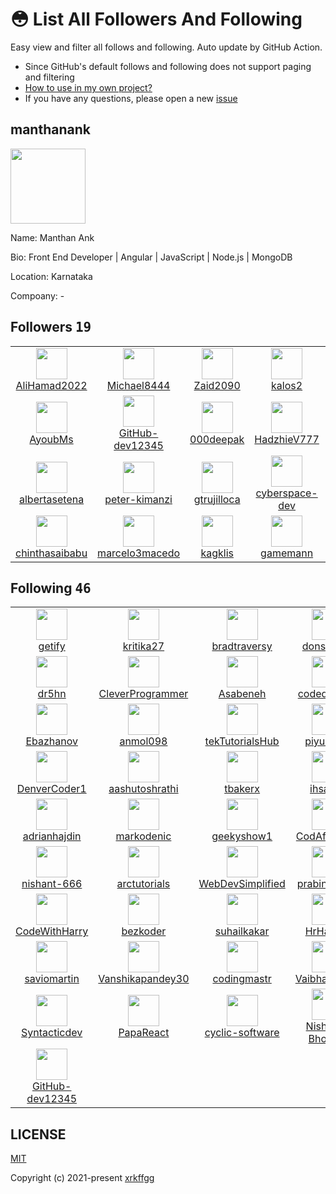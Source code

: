 # 😳 List All Followers And Following

 Easy view and filter all follows and following. Auto update by GitHub Action.

- Since GitHub's default follows and following does not support paging and filtering
- [How to use in my own project?](https://github.com/xrkffgg/list-all-followers-and-following/issues/1)
- If you have any questions, please open a new [issue](https://github.com/xrkffgg/list-all-followers-and-following/issues)

## manthanank

<img src="https://avatars.githubusercontent.com/u/50883320?v=4" width="120" />

Name: Manthan Ank  

Bio: Front End Developer | Angular | JavaScript | Node.js | MongoDB 

Location: Karnataka 

Compoany: - 


## Followers <kbd>19</kbd>

<table>
  <tr>
    <td width="150" align="center">
      <a href="https://github.com/AliHamad2022">
        <img src="https://avatars.githubusercontent.com/u/114024956?v=4" width="50" />
        <br />
        AliHamad2022
      </a>
    </td>
    <td width="150" align="center">
      <a href="https://github.com/Michael8444">
        <img src="https://avatars.githubusercontent.com/u/113750723?v=4" width="50" />
        <br />
        Michael8444
      </a>
    </td>
    <td width="150" align="center">
      <a href="https://github.com/Zaid2090">
        <img src="https://avatars.githubusercontent.com/u/109166536?v=4" width="50" />
        <br />
        Zaid2090
      </a>
    </td>
    <td width="150" align="center">
      <a href="https://github.com/kalos2">
        <img src="https://avatars.githubusercontent.com/u/107180788?v=4" width="50" />
        <br />
        kalos2
      </a>
    </td>
    <td width="150" align="center">
      <a href="https://github.com/cumsoft">
        <img src="https://avatars.githubusercontent.com/u/97250816?v=4" width="50" />
        <br />
        cumsoft
      </a>
    </td>
  </tr><tr>
    <td width="150" align="center">
      <a href="https://github.com/AyoubMs">
        <img src="https://avatars.githubusercontent.com/u/95053734?v=4" width="50" />
        <br />
        AyoubMs
      </a>
    </td>
    <td width="150" align="center">
      <a href="https://github.com/GitHub-dev12345">
        <img src="https://avatars.githubusercontent.com/u/92583680?v=4" width="50" />
        <br />
        GitHub-dev12345
      </a>
    </td>
    <td width="150" align="center">
      <a href="https://github.com/000deepak">
        <img src="https://avatars.githubusercontent.com/u/90568067?v=4" width="50" />
        <br />
        000deepak
      </a>
    </td>
    <td width="150" align="center">
      <a href="https://github.com/HadzhieV777">
        <img src="https://avatars.githubusercontent.com/u/88735655?v=4" width="50" />
        <br />
        HadzhieV777
      </a>
    </td>
    <td width="150" align="center">
      <a href="https://github.com/Mylove1234">
        <img src="https://avatars.githubusercontent.com/u/82126809?v=4" width="50" />
        <br />
        Mylove1234
      </a>
    </td>
  </tr><tr>
    <td width="150" align="center">
      <a href="https://github.com/albertasetena">
        <img src="https://avatars.githubusercontent.com/u/73171653?v=4" width="50" />
        <br />
        albertasetena
      </a>
    </td>
    <td width="150" align="center">
      <a href="https://github.com/peter-kimanzi">
        <img src="https://avatars.githubusercontent.com/u/71552773?v=4" width="50" />
        <br />
        peter-kimanzi
      </a>
    </td>
    <td width="150" align="center">
      <a href="https://github.com/gtrujilloca">
        <img src="https://avatars.githubusercontent.com/u/70419615?v=4" width="50" />
        <br />
        gtrujilloca
      </a>
    </td>
    <td width="150" align="center">
      <a href="https://github.com/cyberspace-dev">
        <img src="https://avatars.githubusercontent.com/u/56455130?v=4" width="50" />
        <br />
        cyberspace-dev
      </a>
    </td>
    <td width="150" align="center">
      <a href="https://github.com/SWxEng">
        <img src="https://avatars.githubusercontent.com/u/55116927?v=4" width="50" />
        <br />
        SWxEng
      </a>
    </td>
  </tr><tr>
    <td width="150" align="center">
      <a href="https://github.com/chinthasaibabu">
        <img src="https://avatars.githubusercontent.com/u/49228829?v=4" width="50" />
        <br />
        chinthasaibabu
      </a>
    </td>
    <td width="150" align="center">
      <a href="https://github.com/marcelo3macedo">
        <img src="https://avatars.githubusercontent.com/u/12199353?v=4" width="50" />
        <br />
        marcelo3macedo
      </a>
    </td>
    <td width="150" align="center">
      <a href="https://github.com/kagklis">
        <img src="https://avatars.githubusercontent.com/u/10770280?v=4" width="50" />
        <br />
        kagklis
      </a>
    </td>
    <td width="150" align="center">
      <a href="https://github.com/gamemann">
        <img src="https://avatars.githubusercontent.com/u/6509565?v=4" width="50" />
        <br />
        gamemann
      </a>
    </td>
    <td width="150" align="center">
    </td>
  </tr>
</table>

## Following <kbd>46</kbd>

<table>
  <tr>
    <td width="150" align="center">
      <a href="https://github.com/getify">
        <img src="https://avatars.githubusercontent.com/u/150330?v=4" width="50" />
        <br />
        getify
      </a>
    </td>
    <td width="150" align="center">
      <a href="https://github.com/kritika27">
        <img src="https://avatars.githubusercontent.com/u/4997491?v=4" width="50" />
        <br />
        kritika27
      </a>
    </td>
    <td width="150" align="center">
      <a href="https://github.com/bradtraversy">
        <img src="https://avatars.githubusercontent.com/u/5550850?v=4" width="50" />
        <br />
        bradtraversy
      </a>
    </td>
    <td width="150" align="center">
      <a href="https://github.com/donspablo">
        <img src="https://avatars.githubusercontent.com/u/6468571?v=4" width="50" />
        <br />
        donspablo
      </a>
    </td>
    <td width="150" align="center">
      <a href="https://github.com/Nazariy995">
        <img src="https://avatars.githubusercontent.com/u/6589966?v=4" width="50" />
        <br />
        Nazariy995
      </a>
    </td>
  </tr><tr>
    <td width="150" align="center">
      <a href="https://github.com/dr5hn">
        <img src="https://avatars.githubusercontent.com/u/6929121?v=4" width="50" />
        <br />
        dr5hn
      </a>
    </td>
    <td width="150" align="center">
      <a href="https://github.com/CleverProgrammer">
        <img src="https://avatars.githubusercontent.com/u/8461930?v=4" width="50" />
        <br />
        CleverProgrammer
      </a>
    </td>
    <td width="150" align="center">
      <a href="https://github.com/Asabeneh">
        <img src="https://avatars.githubusercontent.com/u/9008063?v=4" width="50" />
        <br />
        Asabeneh
      </a>
    </td>
    <td width="150" align="center">
      <a href="https://github.com/codediodeio">
        <img src="https://avatars.githubusercontent.com/u/10172199?v=4" width="50" />
        <br />
        codediodeio
      </a>
    </td>
    <td width="150" align="center">
      <a href="https://github.com/gopinav">
        <img src="https://avatars.githubusercontent.com/u/13146172?v=4" width="50" />
        <br />
        gopinav
      </a>
    </td>
  </tr><tr>
    <td width="150" align="center">
      <a href="https://github.com/Ebazhanov">
        <img src="https://avatars.githubusercontent.com/u/13170022?v=4" width="50" />
        <br />
        Ebazhanov
      </a>
    </td>
    <td width="150" align="center">
      <a href="https://github.com/anmol098">
        <img src="https://avatars.githubusercontent.com/u/15426564?v=4" width="50" />
        <br />
        anmol098
      </a>
    </td>
    <td width="150" align="center">
      <a href="https://github.com/tekTutorialsHub">
        <img src="https://avatars.githubusercontent.com/u/16020054?v=4" width="50" />
        <br />
        tekTutorialsHub
      </a>
    </td>
    <td width="150" align="center">
      <a href="https://github.com/piyush97">
        <img src="https://avatars.githubusercontent.com/u/18229627?v=4" width="50" />
        <br />
        piyush97
      </a>
    </td>
    <td width="150" align="center">
      <a href="https://github.com/iLoveCodingOrg">
        <img src="https://avatars.githubusercontent.com/u/20549818?v=4" width="50" />
        <br />
        iLoveCodingOrg
      </a>
    </td>
  </tr><tr>
    <td width="150" align="center">
      <a href="https://github.com/DenverCoder1">
        <img src="https://avatars.githubusercontent.com/u/20955511?v=4" width="50" />
        <br />
        DenverCoder1
      </a>
    </td>
    <td width="150" align="center">
      <a href="https://github.com/aashutoshrathi">
        <img src="https://avatars.githubusercontent.com/u/21199234?v=4" width="50" />
        <br />
        aashutoshrathi
      </a>
    </td>
    <td width="150" align="center">
      <a href="https://github.com/tbakerx">
        <img src="https://avatars.githubusercontent.com/u/22460757?v=4" width="50" />
        <br />
        tbakerx
      </a>
    </td>
    <td width="150" align="center">
      <a href="https://github.com/ihsavru">
        <img src="https://avatars.githubusercontent.com/u/22816171?v=4" width="50" />
        <br />
        ihsavru
      </a>
    </td>
    <td width="150" align="center">
      <a href="https://github.com/sonnysangha">
        <img src="https://avatars.githubusercontent.com/u/24712956?v=4" width="50" />
        <br />
        sonnysangha
      </a>
    </td>
  </tr><tr>
    <td width="150" align="center">
      <a href="https://github.com/adrianhajdin">
        <img src="https://avatars.githubusercontent.com/u/24898559?v=4" width="50" />
        <br />
        adrianhajdin
      </a>
    </td>
    <td width="150" align="center">
      <a href="https://github.com/markodenic">
        <img src="https://avatars.githubusercontent.com/u/25146984?v=4" width="50" />
        <br />
        markodenic
      </a>
    </td>
    <td width="150" align="center">
      <a href="https://github.com/geekyshow1">
        <img src="https://avatars.githubusercontent.com/u/32277105?v=4" width="50" />
        <br />
        geekyshow1
      </a>
    </td>
    <td width="150" align="center">
      <a href="https://github.com/CodAffection">
        <img src="https://avatars.githubusercontent.com/u/32505654?v=4" width="50" />
        <br />
        CodAffection
      </a>
    </td>
    <td width="150" align="center">
      <a href="https://github.com/AnkitSharma-007">
        <img src="https://avatars.githubusercontent.com/u/33789321?v=4" width="50" />
        <br />
        AnkitSharma-007
      </a>
    </td>
  </tr><tr>
    <td width="150" align="center">
      <a href="https://github.com/nishant-666">
        <img src="https://avatars.githubusercontent.com/u/33790075?v=4" width="50" />
        <br />
        nishant-666
      </a>
    </td>
    <td width="150" align="center">
      <a href="https://github.com/arctutorials">
        <img src="https://avatars.githubusercontent.com/u/36338296?v=4" width="50" />
        <br />
        arctutorials
      </a>
    </td>
    <td width="150" align="center">
      <a href="https://github.com/WebDevSimplified">
        <img src="https://avatars.githubusercontent.com/u/39717099?v=4" width="50" />
        <br />
        WebDevSimplified
      </a>
    </td>
    <td width="150" align="center">
      <a href="https://github.com/prabinmagar">
        <img src="https://avatars.githubusercontent.com/u/40146095?v=4" width="50" />
        <br />
        prabinmagar
      </a>
    </td>
    <td width="150" align="center">
      <a href="https://github.com/shaan-alam">
        <img src="https://avatars.githubusercontent.com/u/48273777?v=4" width="50" />
        <br />
        shaan-alam
      </a>
    </td>
  </tr><tr>
    <td width="150" align="center">
      <a href="https://github.com/CodeWithHarry">
        <img src="https://avatars.githubusercontent.com/u/48705673?v=4" width="50" />
        <br />
        CodeWithHarry
      </a>
    </td>
    <td width="150" align="center">
      <a href="https://github.com/bezkoder">
        <img src="https://avatars.githubusercontent.com/u/52996966?v=4" width="50" />
        <br />
        bezkoder
      </a>
    </td>
    <td width="150" align="center">
      <a href="https://github.com/suhailkakar">
        <img src="https://avatars.githubusercontent.com/u/56798748?v=4" width="50" />
        <br />
        suhailkakar
      </a>
    </td>
    <td width="150" align="center">
      <a href="https://github.com/HrHasnai">
        <img src="https://avatars.githubusercontent.com/u/60227425?v=4" width="50" />
        <br />
        HrHasnai
      </a>
    </td>
    <td width="150" align="center">
      <a href="https://github.com/CleverProgrammers">
        <img src="https://avatars.githubusercontent.com/u/60327839?v=4" width="50" />
        <br />
        CleverProgrammers
      </a>
    </td>
  </tr><tr>
    <td width="150" align="center">
      <a href="https://github.com/saviomartin">
        <img src="https://avatars.githubusercontent.com/u/61895712?v=4" width="50" />
        <br />
        saviomartin
      </a>
    </td>
    <td width="150" align="center">
      <a href="https://github.com/Vanshikapandey30">
        <img src="https://avatars.githubusercontent.com/u/62590661?v=4" width="50" />
        <br />
        Vanshikapandey30
      </a>
    </td>
    <td width="150" align="center">
      <a href="https://github.com/codingmastr">
        <img src="https://avatars.githubusercontent.com/u/63731974?v=4" width="50" />
        <br />
        codingmastr
      </a>
    </td>
    <td width="150" align="center">
      <a href="https://github.com/Vaibhav2002">
        <img src="https://avatars.githubusercontent.com/u/64367926?v=4" width="50" />
        <br />
        Vaibhav2002
      </a>
    </td>
    <td width="150" align="center">
      <a href="https://github.com/ishikkkkaaaa">
        <img src="https://avatars.githubusercontent.com/u/64490215?v=4" width="50" />
        <br />
        ishikkkkaaaa
      </a>
    </td>
  </tr><tr>
    <td width="150" align="center">
      <a href="https://github.com/Syntacticdev">
        <img src="https://avatars.githubusercontent.com/u/73601146?v=4" width="50" />
        <br />
        Syntacticdev
      </a>
    </td>
    <td width="150" align="center">
      <a href="https://github.com/PapaReact">
        <img src="https://avatars.githubusercontent.com/u/76973017?v=4" width="50" />
        <br />
        PapaReact
      </a>
    </td>
    <td width="150" align="center">
      <a href="https://github.com/cyclic-software">
        <img src="https://avatars.githubusercontent.com/u/77067997?v=4" width="50" />
        <br />
        cyclic-software
      </a>
    </td>
    <td width="150" align="center">
      <a href="https://github.com/Nishant-Bhosale">
        <img src="https://avatars.githubusercontent.com/u/77777251?v=4" width="50" />
        <br />
        Nishant-Bhosale
      </a>
    </td>
    <td width="150" align="center">
      <a href="https://github.com/harshitvee">
        <img src="https://avatars.githubusercontent.com/u/87263170?v=4" width="50" />
        <br />
        harshitvee
      </a>
    </td>
  </tr><tr>
    <td width="150" align="center">
      <a href="https://github.com/GitHub-dev12345">
        <img src="https://avatars.githubusercontent.com/u/92583680?v=4" width="50" />
        <br />
        GitHub-dev12345
      </a>
    </td>
    <td width="150" align="center">
    </td>
    <td width="150" align="center">
    </td>
    <td width="150" align="center">
    </td>
    <td width="150" align="center">
    </td>
  </tr>
</table>

## LICENSE

[MIT](https://github.com/xrkffgg/list-all-followers-and-following/blob/main/LICENSE)

Copyright (c) 2021-present [xrkffgg](https://github.com/xrkffgg)

